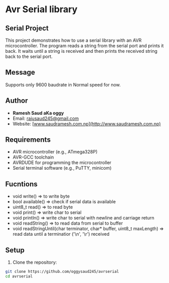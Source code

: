 # Avr Serial library 
## Serial Project

This project demonstrates how to use a serial library with an AVR microcontroller. The program reads a string from the serial port and prints it back. It waits until a string is received and then prints the received string back to the serial port.

## Message
Supports only 9600 baudrate in Normal speed for now.

## Author

- **Ramesh Saud aKa oggy**
- Email: [rajusaud245@gmail.com](mailto:rajusaud245@gmail.com)
- Website: [www.saudramesh.com.np](http://www.saudramesh.com.np)

## Requirements

- AVR microcontroller (e.g., ATmega328P)
- AVR-GCC toolchain
- AVRDUDE for programming the microcontroller
- Serial terminal software (e.g., PuTTY, minicom)
## Fucntions
- void write() => to write byte
- bool available() => check if serial data is available
- uint8_t read() => to read byte
- void print() => write char to serial
- void println() => write char to serial with newline and carriage return
- void readString() => to read data from serial to     buffer 
- void readStringUntil(char terminator, char* buffer, uint8_t maxLength) => read data until a terminatior ('\n', '\r') received

## Setup

1. Clone the repository:

```sh
git clone https://github.com/oggysaud245/avrserial
cd avrserial